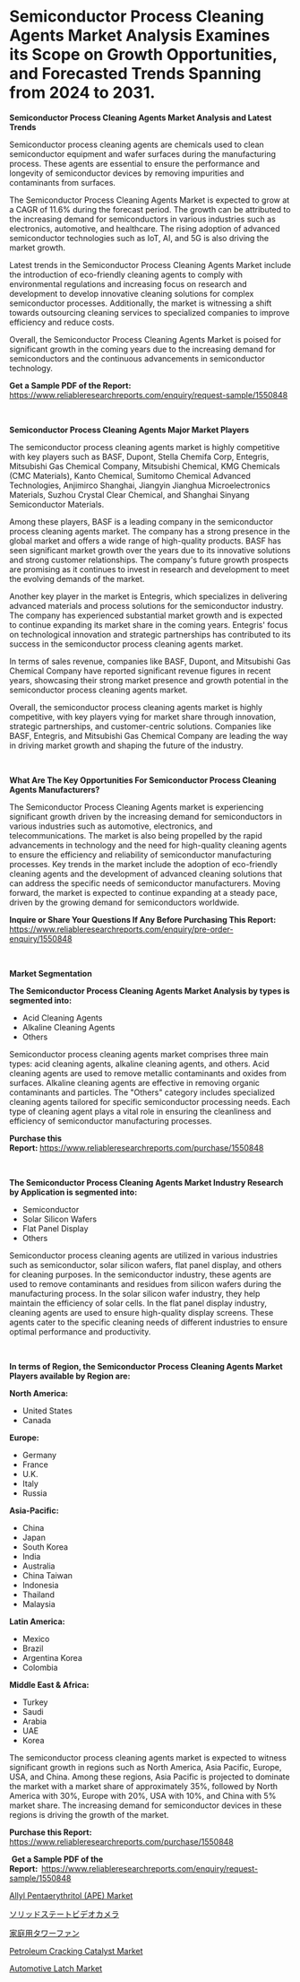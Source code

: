 <p><h1>Semiconductor Process Cleaning Agents Market Analysis Examines its Scope on Growth Opportunities, and Forecasted Trends Spanning from 2024 to 2031.</h1></p><p><strong>Semiconductor Process Cleaning Agents Market Analysis and Latest Trends</strong></p>
<p><p>Semiconductor process cleaning agents are chemicals used to clean semiconductor equipment and wafer surfaces during the manufacturing process. These agents are essential to ensure the performance and longevity of semiconductor devices by removing impurities and contaminants from surfaces.</p><p>The Semiconductor Process Cleaning Agents Market is expected to grow at a CAGR of 11.6% during the forecast period. The growth can be attributed to the increasing demand for semiconductors in various industries such as electronics, automotive, and healthcare. The rising adoption of advanced semiconductor technologies such as IoT, AI, and 5G is also driving the market growth.</p><p>Latest trends in the Semiconductor Process Cleaning Agents Market include the introduction of eco-friendly cleaning agents to comply with environmental regulations and increasing focus on research and development to develop innovative cleaning solutions for complex semiconductor processes. Additionally, the market is witnessing a shift towards outsourcing cleaning services to specialized companies to improve efficiency and reduce costs.</p><p>Overall, the Semiconductor Process Cleaning Agents Market is poised for significant growth in the coming years due to the increasing demand for semiconductors and the continuous advancements in semiconductor technology.</p></p>
<p><strong>Get a Sample PDF of the Report:&nbsp;</strong> <a href="https://www.reliableresearchreports.com/enquiry/request-sample/1550848">https://www.reliableresearchreports.com/enquiry/request-sample/1550848</a></p>
<p>&nbsp;</p>
<p><strong>Semiconductor Process Cleaning Agents Major Market Players</strong></p>
<p><p>The semiconductor process cleaning agents market is highly competitive with key players such as BASF, Dupont, Stella Chemifa Corp, Entegris, Mitsubishi Gas Chemical Company, Mitsubishi Chemical, KMG Chemicals (CMC Materials), Kanto Chemical, Sumitomo Chemical Advanced Technologies, Anjimirco Shanghai, Jiangyin Jianghua Microelectronics Materials, Suzhou Crystal Clear Chemical, and Shanghai Sinyang Semiconductor Materials.</p><p>Among these players, BASF is a leading company in the semiconductor process cleaning agents market. The company has a strong presence in the global market and offers a wide range of high-quality products. BASF has seen significant market growth over the years due to its innovative solutions and strong customer relationships. The company's future growth prospects are promising as it continues to invest in research and development to meet the evolving demands of the market.</p><p>Another key player in the market is Entegris, which specializes in delivering advanced materials and process solutions for the semiconductor industry. The company has experienced substantial market growth and is expected to continue expanding its market share in the coming years. Entegris' focus on technological innovation and strategic partnerships has contributed to its success in the semiconductor process cleaning agents market.</p><p>In terms of sales revenue, companies like BASF, Dupont, and Mitsubishi Gas Chemical Company have reported significant revenue figures in recent years, showcasing their strong market presence and growth potential in the semiconductor process cleaning agents market.</p><p>Overall, the semiconductor process cleaning agents market is highly competitive, with key players vying for market share through innovation, strategic partnerships, and customer-centric solutions. Companies like BASF, Entegris, and Mitsubishi Gas Chemical Company are leading the way in driving market growth and shaping the future of the industry.</p></p>
<p>&nbsp;</p>
<p><strong>What Are The Key Opportunities For Semiconductor Process Cleaning Agents Manufacturers?</strong></p>
<p><p>The Semiconductor Process Cleaning Agents market is experiencing significant growth driven by the increasing demand for semiconductors in various industries such as automotive, electronics, and telecommunications. The market is also being propelled by the rapid advancements in technology and the need for high-quality cleaning agents to ensure the efficiency and reliability of semiconductor manufacturing processes. Key trends in the market include the adoption of eco-friendly cleaning agents and the development of advanced cleaning solutions that can address the specific needs of semiconductor manufacturers. Moving forward, the market is expected to continue expanding at a steady pace, driven by the growing demand for semiconductors worldwide.</p></p>
<p><strong>Inquire or Share Your Questions If Any Before Purchasing This Report:</strong> <a href="https://www.reliableresearchreports.com/enquiry/pre-order-enquiry/1550848">https://www.reliableresearchreports.com/enquiry/pre-order-enquiry/1550848</a></p>
<p>&nbsp;</p>
<p><strong>Market Segmentation</strong></p>
<p><strong>The Semiconductor Process Cleaning Agents Market Analysis by types is segmented into:</strong></p>
<p><ul><li>Acid Cleaning Agents</li><li>Alkaline Cleaning Agents</li><li>Others</li></ul></p>
<p><p>Semiconductor process cleaning agents market comprises three main types: acid cleaning agents, alkaline cleaning agents, and others. Acid cleaning agents are used to remove metallic contaminants and oxides from surfaces. Alkaline cleaning agents are effective in removing organic contaminants and particles. The "Others" category includes specialized cleaning agents tailored for specific semiconductor processing needs. Each type of cleaning agent plays a vital role in ensuring the cleanliness and efficiency of semiconductor manufacturing processes.</p></p>
<p><strong>Purchase this Report:&nbsp;</strong><a href="https://www.reliableresearchreports.com/purchase/1550848">https://www.reliableresearchreports.com/purchase/1550848</a></p>
<p>&nbsp;</p>
<p><strong>The Semiconductor Process Cleaning Agents Market Industry Research by Application is segmented into:</strong></p>
<p><ul><li>Semiconductor</li><li>Solar Silicon Wafers</li><li>Flat Panel Display</li><li>Others</li></ul></p>
<p><p>Semiconductor process cleaning agents are utilized in various industries such as semiconductor, solar silicon wafers, flat panel display, and others for cleaning purposes. In the semiconductor industry, these agents are used to remove contaminants and residues from silicon wafers during the manufacturing process. In the solar silicon wafer industry, they help maintain the efficiency of solar cells. In the flat panel display industry, cleaning agents are used to ensure high-quality display screens. These agents cater to the specific cleaning needs of different industries to ensure optimal performance and productivity.</p></p>
<p>&nbsp;</p>
<p><strong>In terms of Region, the Semiconductor Process Cleaning Agents Market Players available by Region are:</strong></p>
<p>
    <p> <strong> North America: </strong>
        <ul>
            <li>United States</li>
            <li>Canada</li>
        </ul>
        </p> 
    <p> <strong> Europe: </strong>
        <ul>
            <li>Germany</li>
            <li>France</li>
            <li>U.K.</li>
            <li>Italy</li>
            <li>Russia</li>
        </ul>
        </p> 
    <p> <strong> Asia-Pacific: </strong>
        <ul>
            <li>China</li>
            <li>Japan</li>
            <li>South Korea</li>
            <li>India</li>
            <li>Australia</li>
            <li>China Taiwan</li>
            <li>Indonesia</li>
            <li>Thailand</li>
            <li>Malaysia</li>
        </ul>
        </p> 
    <p> <strong> Latin America: </strong>
        <ul>
            <li>Mexico</li>
            <li>Brazil</li>
            <li>Argentina Korea</li>
            <li>Colombia</li>
        </ul>
        </p> 
    <p> <strong> Middle East & Africa: </strong>
        <ul>
            <li>Turkey</li>
            <li>Saudi</li>
            <li>Arabia</li>
            <li>UAE</li>
            <li>Korea</li>
        </ul>
    </p>
    </p>
<p><p>The semiconductor process cleaning agents market is expected to witness significant growth in regions such as North America, Asia Pacific, Europe, USA, and China. Among these regions, Asia Pacific is projected to dominate the market with a market share of approximately 35%, followed by North America with 30%, Europe with 20%, USA with 10%, and China with 5% market share. The increasing demand for semiconductor devices in these regions is driving the growth of the market.</p></p>
<p><strong>Purchase this Report: </strong><a href="https://www.reliableresearchreports.com/purchase/1550848">https://www.reliableresearchreports.com/purchase/1550848</a></p>
<p>&nbsp;<strong>Get a Sample PDF of the Report:&nbsp;&nbsp;</strong><a href="https://www.reliableresearchreports.com/enquiry/request-sample/1550848">https://www.reliableresearchreports.com/enquiry/request-sample/1550848</a></p>
<p><strong></strong></p>
<p><p><a href="https://github.com/myacatherineblakecaczo9vcsw/Market-Research-Report-List-1/blob/main/allyl-pentaerythritol-ape-market.md">Allyl Pentaerythritol (APE) Market</a></p><p><a href="https://medium.com/@jacksonmith1931/%E5%9B%BA%E4%BD%93%E3%83%93%E3%83%87%E3%82%AA%E3%82%AB%E3%83%A1%E3%83%A9%E5%B8%82%E5%A0%B4-%E7%AB%B6%E4%BA%89%E5%88%86%E6%9E%90-%E5%B8%82%E5%A0%B4%E5%8B%95%E5%90%91-2031%E5%B9%B4%E3%81%BE%E3%81%A7%E3%81%AE%E4%BA%88%E6%B8%AC-786c5f7b1862">ソリッドステートビデオカメラ</a></p><p><a href="https://medium.com/@hattietromp/%E5%AE%B6%E5%BA%AD%E7%94%A8%E3%82%BF%E3%83%AF%E3%83%BC%E3%83%95%E3%82%A1%E3%83%B3%E5%B8%82%E5%A0%B4%E3%81%AE%E5%88%86%E6%9E%90-%E3%82%B0%E3%83%AD%E3%83%BC%E3%83%90%E3%83%AB%E7%94%A3%E6%A5%AD%E3%81%AE%E8%A6%8B%E9%80%9A%E3%81%97%E3%81%A8%E4%BA%88%E6%B8%AC-2024%E5%B9%B4%E3%81%8B%E3%82%892031%E5%B9%B4-bf21fed223c6">家庭用タワーファン</a></p><p><a href="https://github.com/okotobwrhuteie/Market-Research-Report-List-1/blob/main/petroleum-cracking-catalyst-market.md">Petroleum Cracking Catalyst Market</a></p><p><a href="https://issuu.com/reportprime-2/docs/automotive-latch-market-size-2030.pptx">Automotive Latch Market</a></p></p>